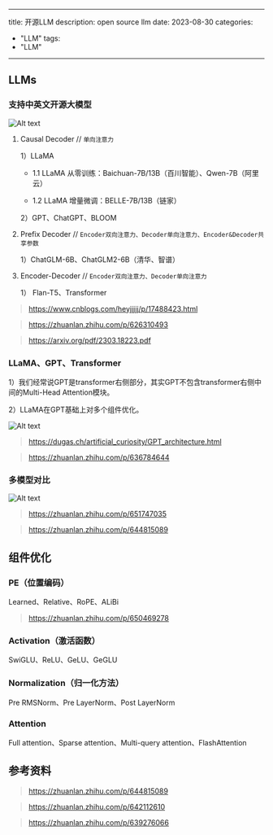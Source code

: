 
---
title: 开源LLM
description: open source llm
date: 2023-08-30
categories:
  - "LLM"
tags:
  - "LLM"

---

## LLMs

### 支持中英文开源大模型

![Alt text](/img/three_llm_mode.png)
   
 1. Causal Decoder // `单向注意力`
   
    1）LLaMA

    - 1.1 LLaMA 从零训练：Baichuan-7B/13B（百川智能）、Qwen-7B（阿里云）

    - 1.2 LLaMA 增量微调：BELLE-7B/13B（链家）

    2）GPT、ChatGPT、BLOOM


 2. Prefix Decoder // `Encoder双向注意力、Decoder单向注意力、Encoder&Decoder共享参数`
    
    1）ChatGLM-6B、ChatGLM2-6B（清华、智谱）
    

 3. Encoder-Decoder // `Encoder双向注意力、Decoder单向注意力`
   
    1） Flan-T5、Transformer

 > https://www.cnblogs.com/heyjjjjj/p/17488423.html

 > https://zhuanlan.zhihu.com/p/626310493

 > https://arxiv.org/pdf/2303.18223.pdf


### LLaMA、GPT、Transformer

   1）我们经常说GPT是transformer右侧部分，其实GPT不包含transformer右侧中间的Multi-Head Attention模块。

   2）LLaMA在GPT基础上对多个组件优化。

 ![Alt text](/img/llama_gpt_transformer.png)

 > https://dugas.ch/artificial_curiosity/GPT_architecture.html

 > https://zhuanlan.zhihu.com/p/636784644


### 多模型对比

![Alt text](/img/multi_model_diff.png)

> https://zhuanlan.zhihu.com/p/651747035

> https://zhuanlan.zhihu.com/p/644815089


## 组件优化

 ### PE（位置编码） 
 
 Learned、Relative、RoPE、ALiBi

 > https://zhuanlan.zhihu.com/p/650469278


 ### Activation（激活函数）
 
 SwiGLU、ReLU、GeLU、GeGLU


 ### Normalization（归一化方法）
  
  Pre RMSNorm、Pre LayerNorm、Post LayerNorm


 ### Attention
 
 Full attention、Sparse attention、Multi-query attention、FlashAttention


## 参考资料

 > https://zhuanlan.zhihu.com/p/644815089

 > https://zhuanlan.zhihu.com/p/642112610

 > https://zhuanlan.zhihu.com/p/639276066